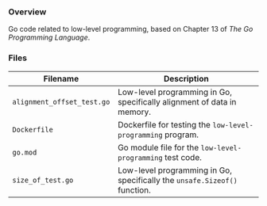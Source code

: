 ### Overview

Go code related to low-level programming, based on Chapter 13 of *The Go Programming Language*.

### Files

| Filename                   | Description                                                               |
|----------------------------|---------------------------------------------------------------------------|
| `alignment_offset_test.go` | Low-level programming in Go, specifically alignment of data in memory.    |
| `Dockerfile`               | Dockerfile for testing the `low-level-programming` program.               |
| `go.mod`                   | Go module file for the `low-level-programming` test code.                 |
| `size_of_test.go`          | Low-level programming in Go, specifically the `unsafe.Sizeof()` function. |